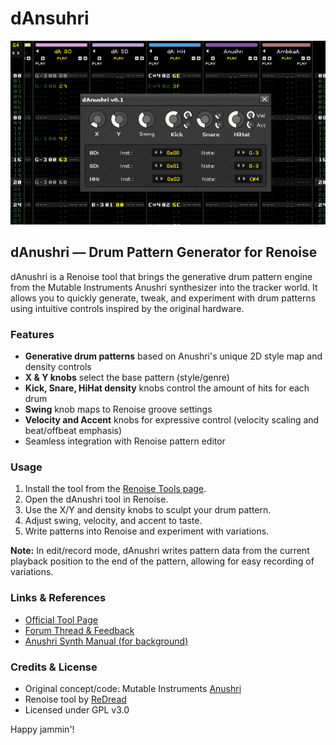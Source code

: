 dAnsuhri
========
 
![dAnushri cover](images/dAnushri.png)

## dAnushri — Drum Pattern Generator for Renoise

dAnushri is a Renoise tool that brings the generative drum pattern engine from the Mutable Instruments Anushri synthesizer into the tracker world. It allows you to quickly generate, tweak, and experiment with drum patterns using intuitive controls inspired by the original hardware.

### Features
- **Generative drum patterns** based on Anushri's unique 2D style map and density controls
- **X & Y knobs** select the base pattern (style/genre)
- **Kick, Snare, HiHat density** knobs control the amount of hits for each drum
- **Swing** knob maps to Renoise groove settings
- **Velocity and Accent** knobs for expressive control (velocity scaling and beat/offbeat emphasis)
- Seamless integration with Renoise pattern editor

### Usage
1. Install the tool from the [Renoise Tools page](https://www.renoise.com/tools/danushri).
2. Open the dAnushri tool in Renoise.
3. Use the X/Y and density knobs to sculpt your drum pattern.
4. Adjust swing, velocity, and accent to taste.
5. Write patterns into Renoise and experiment with variations.

**Note:** In edit/record mode, dAnushri writes pattern data from the current playback position to the end of the pattern, allowing for easy recording of variations.

### Links & References
- [Official Tool Page](https://www.renoise.com/tools/danushri)
- [Forum Thread & Feedback](https://forum.renoise.com/t/new-tool-danushri-drum-pattern-generator/39328)
- [Anushri Synth Manual (for background)](https://pichenettes.github.io/mutable-instruments-diy-archive/anushri/manual/)

### Credits & License
- Original concept/code: Mutable Instruments [Anushri](https://pichenettes.github.io/mutable-instruments-diy-archive/anushri/manual/)
- Renoise tool by [ReDread](https://www.renoise.com/user/58)
- Licensed under GPL v3.0

Happy jammin'!
